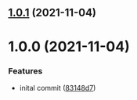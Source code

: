 ## [1.0.1](https://github.com/Pipsisewah/repo_one/compare/v1.0.0...v1.0.1) (2021-11-04)

# 1.0.0 (2021-11-04)


### Features

* inital commit ([83148d7](https://github.com/Pipsisewah/repo_one/commit/83148d7a7118c365ffb67ea94a486191be084a8f))
